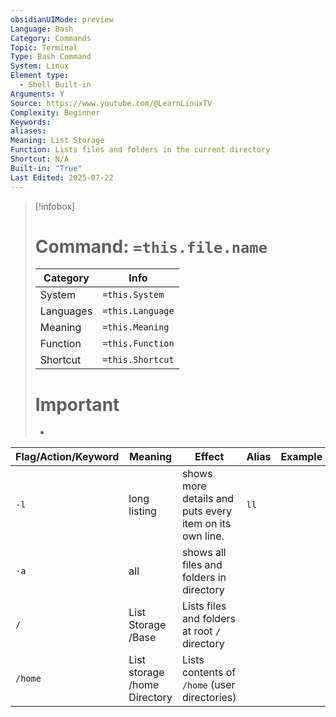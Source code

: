 ```yaml
---
obsidianUIMode: preview
Language: Bash
Category: Commands
Topic: Terminal
Type: Bash Command
System: Linux
Element type:
  - Shell Built-in
Arguments: Y
Source: https://www.youtube.com/@LearnLinuxTV
Complexity: Beginner
Keywords: 
aliases: 
Meaning: List Storage
Function: Lists files and folders in the current directory
Shortcut: N/A
Built-in: "True"
Last Edited: 2025-07-22
---
```

>[!infobox]
> # Command: `=this.file.name`
> Category |  Info |
> ---|---|
> System|`=this.System`
> Languages|`=this.Language`
> Meaning|`=this.Meaning`
> Function| `=this.Function`
> Shortcut|`=this.Shortcut`
> # Important
> -

| Flag/Action/Keyword | Meaning                      | Effect                                                  | Alias | Example |
| ------------------- | ---------------------------- | ------------------------------------------------------- | ----- | ------- |
| `-l`                | long listing                 | shows more details and puts every item on its own line. | `ll`  |         |
| `-a`                | all                          | shows all files and folders in directory                |       |         |
| `/`                 | List Storage /Base           | Lists files and folders at root `/` directory           |       |         |
| `/home`             | List storage /home Directory | Lists contents of `/home` (user directories)            |       |         |
